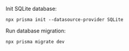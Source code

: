
Init SQLite database:
```
npx prisma init --datasource-provider SQLite
```

Run database migration:
```
npx prisma migrate dev
```
